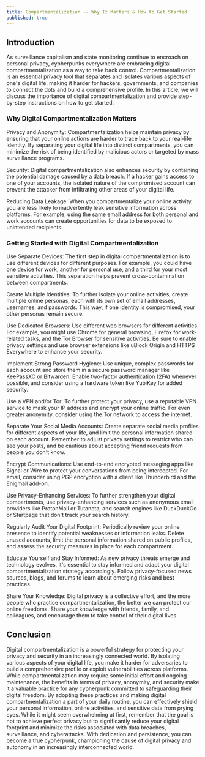```yaml
---
title: Compartmentalization -- Why It Matters & How to Get Started
published: true
---
```


## Introduction

As surveillance capitalism and state monitoring continue to encroach on personal privacy, cypherpunks everywhere are embracing digital compartmentalization as a way to take back control. Compartmentalization is an essential privacy tool that separates and isolates various aspects of one's digital life, making it harder for hackers, governments, and companies to connect the dots and build a comprehensive profile. In this article, we will discuss the importance of digital compartmentalization and provide step-by-step instructions on how to get started.

### Why Digital Compartmentalization Matters

Privacy and Anonymity: Compartmentalization helps maintain privacy by ensuring that your online actions are harder to trace back to your real-life identity. By separating your digital life into distinct compartments, you can minimize the risk of being identified by malicious actors or targeted by mass surveillance programs.

Security: Digital compartmentalization also enhances security by containing the potential damage caused by a data breach. If a hacker gains access to one of your accounts, the isolated nature of the compromised account can prevent the attacker from infiltrating other areas of your digital life.

Reducing Data Leakage: When you compartmentalize your online activity, you are less likely to inadvertently leak sensitive information across platforms. For example, using the same email address for both personal and work accounts can create opportunities for data to be exposed to unintended recipients.

### Getting Started with Digital Compartmentalization

Use Separate Devices: The first step in digital compartmentalization is to use different devices for different purposes. For example, you could have one device for work, another for personal use, and a third for your most sensitive activities. This separation helps prevent cross-contamination between compartments.

Create Multiple Identities: To further isolate your online activities, create multiple online personas, each with its own set of email addresses, usernames, and passwords. This way, if one identity is compromised, your other personas remain secure.

Use Dedicated Browsers: Use different web browsers for different activities. For example, you might use Chrome for general browsing, Firefox for work-related tasks, and the Tor Browser for sensitive activities. Be sure to enable privacy settings and use browser extensions like uBlock Origin and HTTPS Everywhere to enhance your security.

Implement Strong Password Hygiene: Use unique, complex passwords for each account and store them in a secure password manager like KeePassXC or Bitwarden. Enable two-factor authentication (2FA) whenever possible, and consider using a hardware token like YubiKey for added security.

Use a VPN and/or Tor: To further protect your privacy, use a reputable VPN service to mask your IP address and encrypt your online traffic. For even greater anonymity, consider using the Tor network to access the internet.

Separate Your Social Media Accounts: Create separate social media profiles for different aspects of your life, and limit the personal information shared on each account. Remember to adjust privacy settings to restrict who can see your posts, and be cautious about accepting friend requests from people you don't know.

Encrypt Communications: Use end-to-end encrypted messaging apps like Signal or Wire to protect your conversations from being intercepted. For email, consider using PGP encryption with a client like Thunderbird and the Enigmail add-on.

Use Privacy-Enhancing Services: To further strengthen your digital compartments, use privacy-enhancing services such as anonymous email providers like ProtonMail or Tutanota, and search engines like DuckDuckGo or Startpage that don't track your search history.

Regularly Audit Your Digital Footprint: Periodically review your online presence to identify potential weaknesses or information leaks. Delete unused accounts, limit the personal information shared on public profiles, and assess the security measures in place for each compartment.

Educate Yourself and Stay Informed: As new privacy threats emerge and technology evolves, it's essential to stay informed and adapt your digital compartmentalization strategy accordingly. Follow privacy-focused news sources, blogs, and forums to learn about emerging risks and best practices.

Share Your Knowledge: Digital privacy is a collective effort, and the more people who practice compartmentalization, the better we can protect our online freedoms. Share your knowledge with friends, family, and colleagues, and encourage them to take control of their digital lives.

## Conclusion

Digital compartmentalization is a powerful strategy for protecting your privacy and security in an increasingly connected world. By isolating various aspects of your digital life, you make it harder for adversaries to build a comprehensive profile or exploit vulnerabilities across platforms. While compartmentalization may require some initial effort and ongoing maintenance, the benefits in terms of privacy, anonymity, and security make it a valuable practice for any cypherpunk committed to safeguarding their digital freedom. 
By adopting these practices and making digital compartmentalization a part of your daily routine, you can effectively shield your personal information, online activities, and sensitive data from prying eyes. While it might seem overwhelming at first, remember that the goal is not to achieve perfect privacy but to significantly reduce your digital footprint and minimize the risks associated with data breaches, surveillance, and cyberattacks. With dedication and persistence, you can become a true cypherpunk, championing the cause of digital privacy and autonomy in an increasingly interconnected world.
